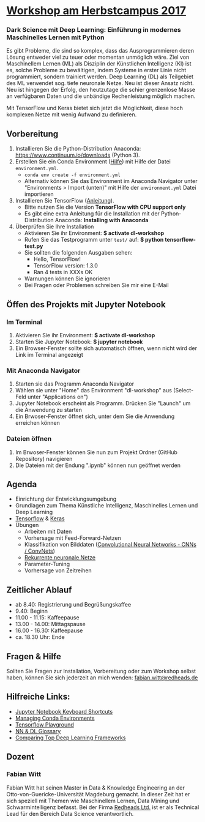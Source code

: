 # [Workshop am Herbstcampus 2017](https://www.herbstcampus.de/programm.php)
### Dark Science mit Deep Learning: Einführung in modernes Maschinelles Lernen mit Python
Es gibt Probleme, die sind so komplex, dass das Ausprogrammieren deren Lösung entweder viel zu teuer oder momentan unmöglich wäre.
Ziel von Maschinellem Lernen (ML) als Disziplin der Künstlichen Intelligenz (KI) ist es, solche Probleme zu bewältigen, indem Systeme in erster Linie nicht programmiert, sondern trainiert werden.
Deep Learning (DL) als Teilgebiet des ML verwendet sog. tiefe neuronale Netze.
Neu ist dieser Ansatz nicht.
Neu ist hingegen der Erfolg, den heutzutage die schier grenzenlose Masse an verfügbaren Daten und die unbändige Rechenleistung möglich machen.

Mit TensorFlow und Keras bietet sich jetzt die Möglichkeit, diese hoch komplexen Netze mit wenig Aufwand zu definieren.

## Vorbereitung

1. Installieren Sie die Python-Distribution Anaconda: https://www.continuum.io/downloads (Python 3).
2. Erstellen Sie ein Conda Environment ([Hilfe](https://conda.io/docs/using/envs.html)) mit Hilfe der Datei `environment.yml`.
    * `conda env create -f environment.yml`
    * Alternativ können Sie das Environment im Anaconda Navigator unter "Environments > Import (unten)" mit Hilfe der `environment.yml` Datei importieren
3. Installieren Sie TensorFlow ([Anleitung](https://www.tensorflow.org/install/)). 
    * Bitte nutzen Sie die Version **TensorFlow with CPU support only**
    * Es gibt eine extra Anleitung für die Installation mit der Python-Distribution Anaconda: **Installing with Anaconda**
4. Überprüfen Sie Ihre Installation
    * Aktivieren Sie ihr Environment: **$ activate dl-workshop**
    * Rufen Sie das Testprogramm unter `test/` auf: **$ python tensorflow-test.py**
    * Sie sollten die folgenden Ausgaben sehen: 
        * Hello, TensorFlow!
        * TensorFlow version: 1.3.0
        * Ran 4 tests in XXXs OK
    * Warnungen können Sie ignorieren
    * Bei Fragen oder Problemen schreiben Sie mir eine E-Mail
    
## Öffen des Projekts mit Jupyter Notebook

### Im Terminal
1. Aktivieren Sie ihr Environment: **$ activate dl-workshop**
2. Starten Sie Jupyter Notebook: **$ jupyter notebook**
3. Ein Browser-Fenster sollte sich automatisch öffnen, wenn nicht wird der Link im Terminal angezeigt

### Mit Anaconda Navigator
1. Starten sie das Programm Anaconda Navigator
2. Wählen sie unter "Home" das Environment "dl-workshop" aus (Select-Feld unter "Applications on")
3. Jupyter Notebook erscheint als Programm. Drücken Sie "Launch" um die Anwendung zu starten
4. Ein Brwoser-Fenster öffnet sich, unter dem Sie die Anwendung erreichen können

### Dateien öffnen
1. Im Brwoser-Fenster können Sie nun zum  Projekt Ordner (GitHub Repository) navigieren
2. Die Dateien mit der Endung ".ipynb" können nun geöffnet werden
    
## Agenda
* Einrichtung der Entwicklungsumgebung
* Grundlagen zum Thema Künstliche Intelligenz, Maschinelles Lernen und Deep Learning
* [Tensorflow](https://www.tensorflow.org/) & [Keras](https://keras.io/)
* Übungen
   * Arbeiten mit Daten
   * Vorhersage mit Feed-Forward-Netzen
   * Klassifikation von Bilddaten ([Convolutional Neural Networks - CNNs / ConvNets](http://cs231n.github.io/convolutional-networks/))
   * [Rekurrente neuronale Netze](http://colah.github.io/posts/2015-08-Understanding-LSTMs/)
   * Parameter-Tuning
   * Vorhersage von Zeitreihen

## Zeitlicher Ablauf
* ab 8.40: Registrierung und Begrüßungskaffee
* 9.40: Beginn
* 11.00 - 11.15: Kaffeepause
* 13.00 - 14.00: Mittagspause
* 16.00 - 16.30: Kaffeepause
* ca. 18.30 Uhr: Ende
    
    
## Fragen & Hilfe
Sollten Sie Fragen zur Installation, Vorbereitung oder zum Workshop selbst haben, können Sie sich jederzeit an mich wenden: fabian.witt@redheads.de

## Hilfreiche Links:
* [Jupyter Notebook Keyboard Shortcuts](https://www.cheatography.com/weidadeyue/cheat-sheets/jupyter-notebook/)
* [Managing Conda Environments](https://conda.io/docs/using/envs.html)
* [Tensorflow Playground](http://playground.tensorflow.org/)
* [NN & DL Glossary](https://deeplearning4j.org/glossary)
* [Comparing Top Deep Learning Frameworks](https://deeplearning4j.org/compare-dl4j-torch7-pylearn)

## Dozent
### Fabian Witt
Fabian Witt hat seinen Master in Data & Knowledge Engineering an der Otto-von-Guericke-Universität Magdeburg gemacht. 
In dieser Zeit hat er sich speziell mit Themen wie Maschinellem Lernen, Data Mining und Schwarmintelligenz befasst.
Bei der Firma [Redheads Ltd.](https://www.redheads.de/) ist er als Technical Lead für den Bereich Data Science verantwortlich.
